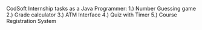 CodSoft Internship tasks as a Java Programmer:
1.) Number Guessing game
2.) Grade calculator
3.) ATM Interface
4.) Quiz with Timer
5.) Course Registration System
